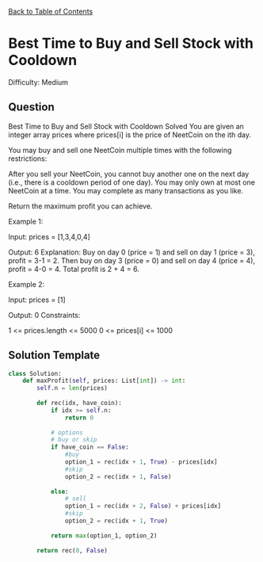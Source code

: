 [Back to Table of Contents](../../README.md)

# Best Time to Buy and Sell Stock with Cooldown
Difficulty: Medium

## Question
Best Time to Buy and Sell Stock with Cooldown
Solved 
You are given an integer array prices where prices[i] is the price of NeetCoin on the ith day.

You may buy and sell one NeetCoin multiple times with the following restrictions:

After you sell your NeetCoin, you cannot buy another one on the next day (i.e., there is a cooldown period of one day).
You may only own at most one NeetCoin at a time.
You may complete as many transactions as you like.

Return the maximum profit you can achieve.

Example 1:

Input: prices = [1,3,4,0,4]

Output: 6
Explanation: Buy on day 0 (price = 1) and sell on day 1 (price = 3), profit = 3-1 = 2. Then buy on day 3 (price = 0) and sell on day 4 (price = 4), profit = 4-0 = 4. Total profit is 2 + 4 = 6.

Example 2:

Input: prices = [1]

Output: 0
Constraints:

1 <= prices.length <= 5000
0 <= prices[i] <= 1000

## Solution Template
```python
class Solution:
    def maxProfit(self, prices: List[int]) -> int:
        self.n = len(prices)
        
        def rec(idx, have_coin):
            if idx >= self.n:
                return 0
            
            # options
            # buy or skip
            if have_coin == False:
                #buy
                option_1 = rec(idx + 1, True) - prices[idx]
                #skip
                option_2 = rec(idx + 1, False)
             
            else:
                # sell
                option_1 = rec(idx + 2, False) + prices[idx]
                #skip
                option_2 = rec(idx + 1, True)
            
            return max(option_1, option_2)
        
        return rec(0, False)
                
           
            
```
